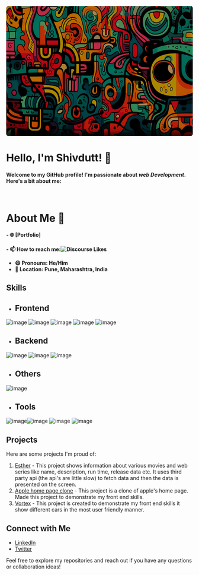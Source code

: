 <img src="https://raw.githubusercontent.com/shivdutt-B/shivdutt-B/main/up_poster-modified.png" alt="Alt text" height="350" width="100%" style="border-radius: 100;">

# **Hello, I'm Shivdutt! 👋** 
<h4>Welcome to my GitHub profile! I'm passionate about <i>web Development</i>. Here's a bit about me:</h4>
</br>

# About Me 🤏
<h4>- 🌐 [Portfolio]</h4> 
<h4> - 📫 How to reach me:<img alt="Discourse Likes" src="https://img.shields.io/discourse/likes">


- 😄 Pronouns: He/Him </br>
- 📍 Location: Pune, Maharashtra, India </br>
</h4>

## Skills

- <h2>Frontend</h2>
![image](https://github.com/shivdutt-B/shivdutt-B/assets/136951010/721899c0-b919-435b-8bb9-accb41758951) ![image](https://github.com/shivdutt-B/shivdutt-B/assets/136951010/30234aee-eb5b-4cf7-8e2a-1de57500e7d4) ![image](https://github.com/shivdutt-B/shivdutt-B/assets/136951010/7143df19-d1ef-4bd3-8226-158e423f4daf) ![image](https://github.com/shivdutt-B/shivdutt-B/assets/136951010/573b91d6-c618-440b-a1ce-c96847a8e216) ![image](https://github.com/shivdutt-B/shivdutt-B/assets/136951010/7b64027a-1836-46a8-a560-543961996c18)
- <h2>Backend</h2>
![image](https://github.com/shivdutt-B/shivdutt-B/assets/136951010/aa4b7bf2-c627-4ae8-8767-56d2f6efd811) ![image](https://github.com/shivdutt-B/shivdutt-B/assets/136951010/fc6e1539-169b-4339-96d0-e796112e8e2f)
![image](https://github.com/shivdutt-B/shivdutt-B/assets/136951010/4cd479d1-2ff5-49a4-aec3-85bda249d17a)
- <h2>Others</h2>
![image](https://github.com/shivdutt-B/shivdutt-B/assets/136951010/5cf62d85-06f7-4a78-9cf5-569c84748600)
- <h2>Tools</h2>
![image](https://github.com/shivdutt-B/shivdutt-B/assets/136951010/58add38c-a496-4955-a644-ddc53679fca5)![image](https://github.com/shivdutt-B/shivdutt-B/assets/136951010/acf2fb78-99eb-4409-a5e5-e60446f3381c) ![image](https://github.com/shivdutt-B/shivdutt-B/assets/136951010/ec114cb0-3d12-4b6f-955e-55a1aca93c0b) ![image](https://github.com/shivdutt-B/shivdutt-B/assets/136951010/6d832910-f16c-43fa-92aa-08899898cc27) 





## Projects

Here are some projects I'm proud of:

1. [Esther](https://quad-phi.vercel.app/) - This project shows information about various movies and web series like name, description, run time, release data etc. It uses third party api (the api's are little 
   slow) to fetch data and then the data is presented on the screen. 
2. [Apple home page clone](https://appleclone-sable.vercel.app/) - This project is a clone of apple's home page. Made this project to demonstrate my front end skills.
3. [Vortex](https://quad-phi.vercel.app/) - This project is created to demonstrate my front end skills it show different cars in the most user friendly manner. 

## Connect with Me

- [LinkedIn](https://www.linkedin.com/in/shivdutt-bhadakwad-07a462280/)
- [Twitter](https://twitter.com/shivdutt059)

Feel free to explore my repositories and reach out if you have any questions or collaboration ideas!

